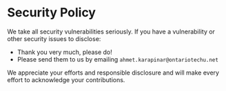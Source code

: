 # Security Policy

We take all security vulnerabilities seriously.
If you have a vulnerability or other security issues to disclose:

- Thank you very much, please do!
- Please send them to us by emailing `ahmet.karapinar@ontariotechu.net`

We appreciate your efforts and responsible disclosure and will make every effort to acknowledge your contributions.

